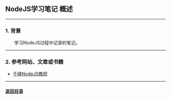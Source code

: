 ## NodeJS学习笔记 概述
---
### 1. 背景

&emsp;&emsp;学习NodeJS过程中记录的笔记。

---
### 2. 参考网站、文章或书籍

+ [千峰NodeJS教程](https://lurongtao.gitee.io/felixbooks-gp19-node.js/basics/01-Node.js%E5%9F%BA%E7%A1%80.html)

---

#### [返回目录](./)